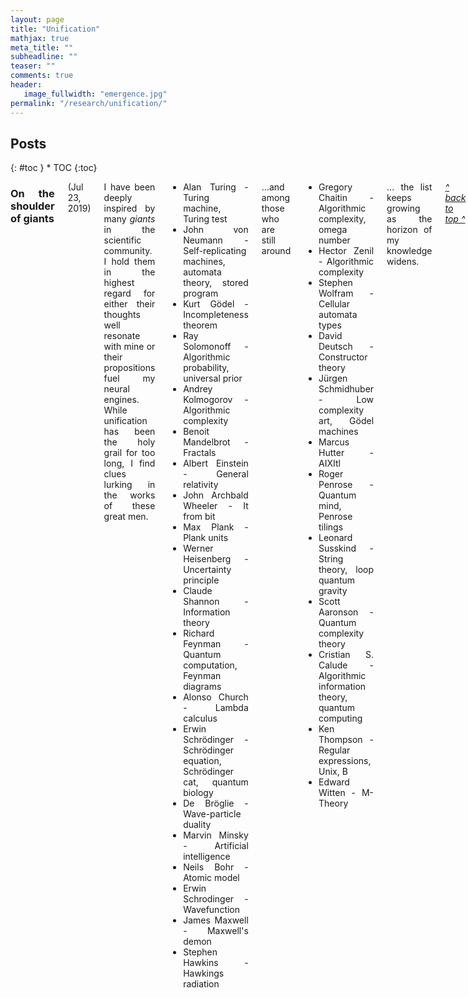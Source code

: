 ```yaml
---
layout: page
title: "Unification"
mathjax: true
meta_title: ""
subheadline: ""
teaser: ""
comments: true
header:
   image_fullwidth: "emergence.jpg"
permalink: "/research/unification/"
---
```


## Posts

<div class="row">
<div class="medium-8 medium-push-0 columns" markdown="1">
<div class="panel radius" markdown="1">
{: #toc }
*  TOC
{:toc}
</div>
</div><!-- /.medium-4.columns -->



<div class="medium-12 medium-pull-0 columns" markdown="1" style='text-align: justify;'>

### On the shoulder of giants

(Jul 23, 2019)

I have been deeply inspired by many *giants* in the scientific community. I hold them in the highest regard for either their thoughts well resonate with mine or their propositions fuel my neural engines. While unification has been the holy grail for too long, I find clues lurking in the works of these great men.
* Alan Turing - Turing machine, Turing test
* John von Neumann - Self-replicating machines, automata theory, stored program
* Kurt Gödel - Incompleteness theorem
* Ray Solomonoff - Algorithmic probability, universal prior
* Andrey Kolmogorov - Algorithmic complexity
* Benoit Mandelbrot - Fractals
* Albert Einstein - General relativity
* John Archbald Wheeler - It from bit
* Max Plank - Plank units
* Werner Heisenberg - Uncertainty principle
* Claude Shannon - Information theory
* Richard Feynman - Quantum computation, Feynman diagrams
* Alonso Church - Lambda calculus
* Erwin Schrödinger - Schrödinger equation, Schrödinger cat, quantum biology
* De Bröglie - Wave-particle duality
* Marvin Minsky - Artificial intelligence
* Neils Bohr - Atomic model
* Erwin Schrodinger - Wavefunction
* James Maxwell - Maxwell's demon
* Stephen Hawkins - Hawkings radiation

...and among those who are still around
* Gregory Chaitin - Algorithmic complexity, omega number
* Hector Zenil - Algorithmic complexity
* Stephen Wolfram - Cellular automata types
* David Deutsch - Constructor theory
* Jürgen Schmidhuber - Low complexity art, Gödel machines
* Marcus Hutter - AIXItl
* Roger Penrose - Quantum mind, Penrose tilings
* Leonard Susskind - String theory, loop quantum gravity
* Scott Aaronson - Quantum complexity theory
* Cristian S. Calude - Algorithmic information theory, quantum computing
* Ken Thompson - Regular expressions, Unix, B
* Edward Witten - M-Theory

... the list keeps growing as the horizon of my knowledge widens.

[*^ back to top ^*](http://aritrasarkar.com/research/unification/#posts)

### (A)daitva

(Jul 23, 2019)

When you are into the topic of emergence, you can't help but wonder about the phase transitions where different laws take over at different scales. Quoting Douglas R. Hofstadter (from the book I am a strange loop), "thinkodynamics is explained by statistical mentalics", sometimes knowing everything about individual components of a system (e.g. neuron) tell us very little of how the components behave as a whole (e.g. consciousness). It is not sorcery that the usual scientific method of reductionism does not work here. It is simply that many laws of the overall system is embedded in the interaction behaviour of the components, rather than the components themselves. In physics, we call this coupling. In quantum computing, perhaps, a similar notion is of entanglement. Following the ideas of Juan M. Maldacena (in his ER = EPR paper with Leonard Susskind), in classical mechanics, they are wormholes.

A question that perhaps keeps popping up is, are gravity (general relativity) and quantum mechanics one and the same - two different ways (even mutually conflicting at times) of interpreting the same thing? They work extremely well in their own niche scale - GR for galactic scales, QM for atomic scales. The obviously problems arise when there is both, mass concentrated in small space, as in the early Universe or blackholes. One way of approaching this problem is called the Holographic Principle, where two very different interpretations, a bulk theory in n-dimensions and a boundary theory in (n-1)-dimensions, describe a single reality.

However, grand unified theory (GUT) and consciousness are not the only places where scientists have trouble going from two views of reality to one. It is very much a problem within the [basic postulates][1] of quantum mechanics itself; where normally a closed system evolves unitarily (which is invertible, deterministic and continuous), while any interaction with an observer (nothing to do with consciousness), results in a measurement (which in irreversible, probabilistic and instantaneous).

What is more interesting as a computer scientist is to wonder, is this duality true for computability and complexity as well? For complexity, Shannon and Kolmogorov metrics converge asymptotically for true randomness. For computability, what is the difference between the state machine and the tape in the Turing Machine. For languages, what is the difference between syntax and semantics? Why does the explaination capability of a neural network inversely proportional to it computation expressibility - is that the Godel's incompleteness theorem in action?

Are there more such dualities?
* the idea and the meta 
* the syntax and semantics 
* the body and the soul 
* the particle and the wave 
* the observer and the object 
* the theorems and the axioms 
* the first and the zeroth 
* the natural and the supernatural 
* the known and the unknown 
* the knowable and the unknowable 
* the statistics and the probability 
* the output and the program 
* the program and the compiler 
* the tape and the state machine 
* the system and the environment 
* the continuum and the quanta 
* the memory and the processor 
* the cardinals and the ordinals 
* the nodes and the network 
* the position and the momentum
* the energy and the duration
* the entanglement and the coherence
* value of a field and its change at a certain position
* spin on 2 different axis

Does generalization take you only as far as indentifying 2 fundamental ideas working in a symphony? We can either call it a single coin, or we can call them two opposite faces, or acknowledge only the face facing us, or the entire set of possibilities while they/it are/is spinning.

[*^ back to top ^*](http://aritrasarkar.com/research/unification/#posts)

 [1]:[https://www.scottaaronson.com/blog/?p=3943]

### The Grand (Un-)unified Theory

(Jul 23, 2019)

While theoretical physicists are lamenting over the differences and compatibility of two of the most fundamental physical laws, a more birds eye view of the landscape of the universal design reveals some very important structures, that are so deeply embedded around us, we need to ask, why?
Here I ponder over some of those structures that I find particularly interesting.
* Godel's Incompleteness Theorems
* Kolmogorov Complexity
* Quines
* Fractals
* Chaos
* Shannon Entropy
* Holographic Universe
* Quantum Entanglement
* Golden Mean
* Neural Network
* DNA
* Thermodynamics
* Standard Model
* Brainwaves
* Plank Units
* Cellular Automata
* Church-Turing Thesis

[*^ back to top ^*](http://aritrasarkar.com/research/unification/#posts)
